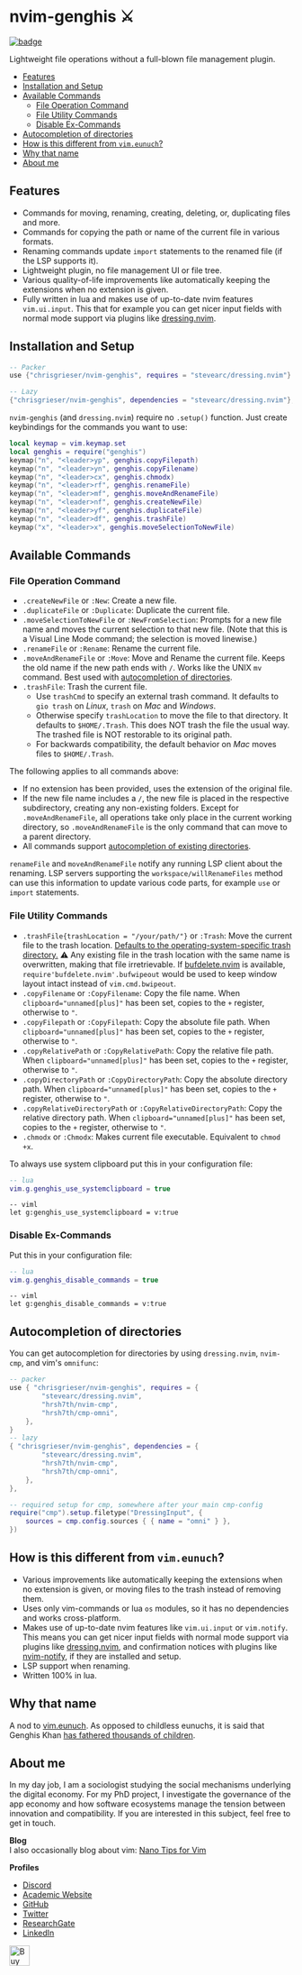 <!-- LTeX: enabled=false -->
# nvim-genghis ⚔️
<!-- LTeX: enabled=true -->
<a href="https://dotfyle.com/plugins/chrisgrieser/nvim-genghis">
<img alt="badge" src="https://dotfyle.com/plugins/chrisgrieser/nvim-genghis/shield"/></a>

Lightweight file operations without a full-blown file management plugin.

<!-- toc -->

- [Features](#features)
- [Installation and Setup](#installation-and-setup)
- [Available Commands](#available-commands)
	* [File Operation Command](#file-operation-command)
	* [File Utility Commands](#file-utility-commands)
	* [Disable Ex-Commands](#disable-ex-commands)
- [Autocompletion of directories](#autocompletion-of-directories)
- [How is this different from `vim.eunuch`?](#how-is-this-different-from-vimeunuch)
- [Why that name](#why-that-name)
- [About me](#about-me)

<!-- tocstop -->

## Features
- Commands for moving, renaming, creating, deleting, or, duplicating files and
more.
- Commands for copying the path or name of the current file in various formats.
- Renaming commands update `import` statements to the renamed file (if the LSP
  supports it).
- Lightweight plugin, no file management UI or file tree.
- Various quality-of-life improvements like automatically keeping the extensions
when no extension is given.
- Fully written in lua and makes use of up-to-date nvim features `vim.ui.input`.
This that for example you can get nicer input fields with normal mode support
via plugins like [dressing.nvim](https://github.com/stevearc/dressing.nvim).

## Installation and Setup

```lua
-- Packer
use {"chrisgrieser/nvim-genghis", requires = "stevearc/dressing.nvim"}

-- Lazy
{"chrisgrieser/nvim-genghis", dependencies = "stevearc/dressing.nvim"},
```

`nvim-genghis` (and `dressing.nvim`) require no `.setup()` function. Just create
keybindings for the commands you want to use:

```lua
local keymap = vim.keymap.set
local genghis = require("genghis")
keymap("n", "<leader>yp", genghis.copyFilepath)
keymap("n", "<leader>yn", genghis.copyFilename)
keymap("n", "<leader>cx", genghis.chmodx)
keymap("n", "<leader>rf", genghis.renameFile)
keymap("n", "<leader>mf", genghis.moveAndRenameFile)
keymap("n", "<leader>nf", genghis.createNewFile)
keymap("n", "<leader>yf", genghis.duplicateFile)
keymap("n", "<leader>df", genghis.trashFile)
keymap("x", "<leader>x", genghis.moveSelectionToNewFile)
```

## Available Commands

### File Operation Command
- `.createNewFile` or `:New`: Create a new file.
- `.duplicateFile` or `:Duplicate`: Duplicate the current file.
- `.moveSelectionToNewFile` or `:NewFromSelection`: Prompts for a new file name
and moves the current selection to that new file. (Note that this is a Visual
Line Mode command; the selection is moved linewise.)
- `.renameFile` or `:Rename`: Rename the current file.
- `.moveAndRenameFile` or `:Move`: Move and Rename the current file. Keeps the
old name if the new path ends with `/`. Works like the UNIX `mv` command. Best
used with [autocompletion of directories](#autocompletion-of-directories).
- `.trashFile`: Trash the current file.
	- Use `trashCmd` to specify an external trash command. It defaults to
`gio trash` on *Linux*, `trash` on *Mac* and *Windows*.
	- Otherwise specify `trashLocation` to move the file to that directory. It
defaults to `$HOME/.Trash`. This does NOT trash the file the usual way. The
trashed file is NOT restorable to its original path.
	- For backwards compatibility, the default behavior on *Mac* moves files to
`$HOME/.Trash`.

The following applies to all commands above:
- If no extension has been provided, uses the extension of the original file.
- If the new file name includes a `/`, the new file is placed in the respective
subdirectory, creating any non-existing folders. Except for
`.moveAndRenameFile`, all operations take only place in the current working
directory, so `.moveAndRenameFile` is the only command that can move to a parent
directory.
- All commands support [autocompletion of existing directories](#autocompletion-of-directories).

`renameFile` and `moveAndRenameFile` notify any running LSP client about
the renaming. LSP servers supporting the `workspace/willRenameFiles` method can
use this information to update various code parts, for example `use` or `import`
statements.

### File Utility Commands
- `.trashFile{trashLocation = "/your/path/"}` or `:Trash`: Move the current file
to the trash location. [Defaults to the operating-system-specific trash
directory.](https://github.com/chrisgrieser/nvim-genghis/blob/main/lua/genghis.lua#L164)
⚠️ Any existing file in the trash location with the same name is overwritten,
making that file irretrievable. If
[bufdelete.nvim](https://github.com/famiu/bufdelete.nvim) is available,
`require'bufdelete.nvim'.bufwipeout` would be used to keep window layout intact
instead of `vim.cmd.bwipeout`.
- `.copyFilename` or `:CopyFilename`: Copy the file name. When
`clipboard="unnamed[plus]"` has been set, copies to the `+` register, otherwise
to `"`.
- `.copyFilepath` or `:CopyFilepath`: Copy the absolute file path. When
`clipboard="unnamed[plus]"` has been set, copies to the `+` register, otherwise
to `"`.
- `.copyRelativePath` or `:CopyRelativePath`: Copy the relative file path. When
`clipboard="unnamed[plus]"` has been set, copies to the `+` register, otherwise
to `"`.
- `.copyDirectoryPath` or `:CopyDirectoryPath`: Copy the absolute directory
path. When `clipboard="unnamed[plus]"` has been set, copies to the `+` register,
otherwise to `"`.
- `.copyRelativeDirectoryPath` or `:CopyRelativeDirectoryPath`: Copy the
relative directory path. When `clipboard="unnamed[plus]"` has been set, copies
to the `+` register, otherwise to `"`.
- `.chmodx` or `:Chmodx`: Makes current file executable. Equivalent to `chmod
+x`.

To always use system clipboard put this in your configuration file:

```lua
-- lua
vim.g.genghis_use_systemclipboard = true
```

```vim
-- viml
let g:genghis_use_systemclipboard = v:true
```

### Disable Ex-Commands
Put this in your configuration file:

```lua
-- lua
vim.g.genghis_disable_commands = true
```

```vim
-- viml
let g:genghis_disable_commands = v:true
```

## Autocompletion of directories
You can get autocompletion for directories by using `dressing.nvim`, `nvim-cmp`,
and vim's `omnifunc`:

```lua
-- packer
use { "chrisgrieser/nvim-genghis", requires = {
		"stevearc/dressing.nvim",
		"hrsh7th/nvim-cmp",
		"hrsh7th/cmp-omni",
	},
}
-- lazy
{ "chrisgrieser/nvim-genghis", dependencies = {
		"stevearc/dressing.nvim",
		"hrsh7th/nvim-cmp",
		"hrsh7th/cmp-omni",
	},
},
```

```lua
-- required setup for cmp, somewhere after your main cmp-config
require("cmp").setup.filetype("DressingInput", {
	sources = cmp.config.sources { { name = "omni" } },
})
```

## How is this different from `vim.eunuch`?
- Various improvements like automatically keeping the extensions when no
extension is given, or moving files to the trash instead of removing them.
- Uses only vim-commands or lua `os` modules, so it has no dependencies and
works cross-platform.
- Makes use of up-to-date nvim features like `vim.ui.input` or `vim.notify`.
This means you can get nicer input fields with normal mode support via plugins
like [dressing.nvim](https://github.com/stevearc/dressing.nvim), and
confirmation notices with plugins like
[nvim-notify](https://github.com/rcarriga/nvim-notify), if they are installed
and setup.
- LSP support when renaming.
- Written 100% in lua.

## Why that name
A nod to [vim.eunuch](https://github.com/tpope/vim-eunuch). As opposed to
childless eunuchs, it is said that Genghis Khan [has fathered thousands of
children](https://allthatsinteresting.com/genghis-khan-children).

<!-- vale Google.FirstPerson = NO -->
## About me
In my day job, I am a sociologist studying the social mechanisms underlying the
digital economy. For my PhD project, I investigate the governance of the app
economy and how software ecosystems manage the tension between innovation and
compatibility. If you are interested in this subject, feel free to get in touch.

__Blog__  
I also occasionally blog about vim: [Nano Tips for Vim](https://nanotipsforvim.prose.sh)

__Profiles__
- [Discord](https://discordapp.com/users/462774483044794368/)
- [Academic Website](https://chris-grieser.de/)
- [GitHub](https://github.com/chrisgrieser/)
- [Twitter](https://twitter.com/pseudo_meta)
- [ResearchGate](https://www.researchgate.net/profile/Christopher-Grieser)
- [LinkedIn](https://www.linkedin.com/in/christopher-grieser-ba693b17a/)

<a href='https://ko-fi.com/Y8Y86SQ91' target='_blank'>
<img
	height='36'
	style='border:0px;height:36px;'
	src='https://cdn.ko-fi.com/cdn/kofi1.png?v=3'
	border='0'
	alt='Buy Me a Coffee at ko-fi.com'
/></a>
